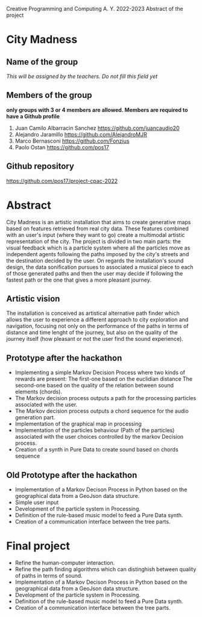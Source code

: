 
Creative Programming and Computing
A. Y. 2022-2023
Abstract of the project

# City Madness

## Name of the group
_This will be assigned by the teachers. Do not fill this field yet_

## Members of the group 
__only groups with 3 or 4 members are allowed. Members are required to have a Github profile__ 
1.	Juan Camilo Albarracìn Sanchez https://github.com/juancaudio20
2.	Alejandro Jaramillo https://github.com/AlejandroMJR
3.	Marco Bernasconi https://github.com/Fonzius
4.	Paolo Ostan https://github.com/pos17

## Github repository
https://github.com/pos17/project-cpac-2022


# Abstract
City Madness is an artistic installation that aims to create generative maps based on features retrieved from real city data. These features combined with an user's input (where they want to go) create a multimodal artistic representation of the city. The project is divided in two main parts: the visual feedback which is a particle system where all the particles move as independent agents following the paths imposed by the city's streets and the destination decided by the user. On regards the installation's sound design, the data sonification pursues to associated a musical piece to each of those generated paths and then the user may decide if following the fastest path or the one that gives a more pleasant journey. 

 

## Artistic vision
The installation is conceived as artistical alternative path finder which allows the user to experience a different approach to city exploration and navigation, focusing not only on the performance of the paths in terms of distance and time lenght of the journey, but also on the quality of the journey itself (how pleasant or not the user find the sound experience).

## Prototype after the hackathon
- Implementing a simple Markov Decision Process where two kinds of rewards are present:
    The first-one based on the euclidian distance
    The second-one based on the quality of the relation between sound elements (chords). 
- The Markov decision process outputs a path for the processing particles associated with the user. 
- The Markov decision process outputs a chord sequence for the audio generation part. 
- Implementation of the graphical map in processing
- Implementation of the particles behaviour (Path of the particles) associated with the user choices controlled by the markov Decision process. 
- Creation of a synth in Pure Data to create sound based on chords sequence

## Old Prototype after the hackathon

- Implementation of a Markov Decison Process in Python based on the geographical data from a GeoJson data structure.
- Simple user input
- Development of the particle system in Processing.
- Definition of the rule-based music model to feed a Pure Data synth.
- Creation of a communication interface between the tree parts.

# Final project
- Refine the human-computer interaction.
- Refine the path finding algorithms which can distinghish between quality of paths in terms of sound.
- Implementation of a Markov Decison Process in Python based on the geographical data from a GeoJson data structure.
- Development of the particle system in Processing.
- Definition of the rule-based music model to feed a Pure Data synth.
- Creation of a communication interface between the tree parts.

